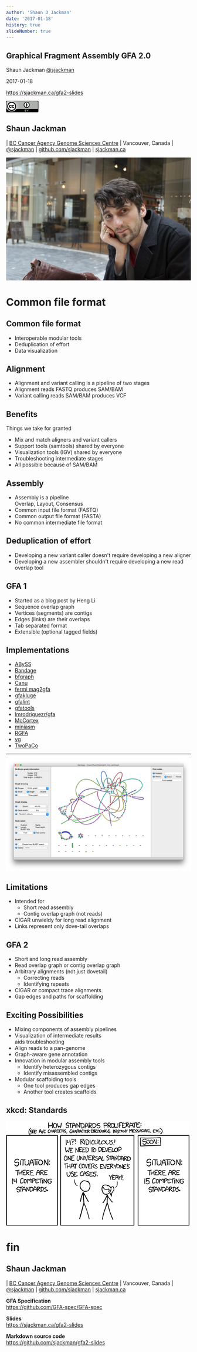 ```yaml
---
author: 'Shaun D Jackman'
date: '2017-01-18'
history: true
slideNumber: true
---
```


## Graphical Fragment Assembly GFA 2.0

Shaun Jackman [\@sjackman][]

2017-01-18

<https://sjackman.ca/gfa2-slides>

[![Creative Commons Attribution License](images/cc-by.png)][cc-by]

[\@sjackman]: http://twitter.com/sjackman
[cc-by]: http://creativecommons.org/licenses/by/4.0/

## Shaun Jackman

| [BC Cancer Agency Genome Sciences Centre][]
| Vancouver, Canada
| [\@sjackman][] | [github.com/sjackman][] | [sjackman.ca][]

![](images/sjackman.jpg)

[BC Cancer Agency Genome Sciences Centre]: http://bcgsc.ca
[github.com/sjackman]: https://github.com/sjackman
[sjackman.ca]: http://sjackman.ca

Common file format
================================================================================

## Common file format

+ Interoperable modular tools
+ Deduplication of effort
+ Data visualization

## Alignment

+ Alignment and variant calling is a pipeline of two stages
+ Alignment reads FASTQ produces SAM/BAM
+ Variant calling reads SAM/BAM produces VCF

## Benefits

Things we take for granted

+ Mix and match aligners and variant callers
+ Support tools (samtools) shared by everyone
+ Visualization tools (IGV) shared by everyone
+ Troubleshooting intermediate stages
+ All possible because of SAM/BAM

## Assembly

+ Assembly is a pipeline \
  Overlap, Layout, Consensus
+ Common input file format (FASTQ)
+ Common output file format (FASTA)
+ No common intermediate file format

## Deduplication of effort

+ Developing a new variant caller doesn't require developing a new aligner
+ Developing a new assembler shouldn't require developing a new read overlap tool

## GFA 1

+ Started as a blog post by Heng Li
+ Sequence overlap graph
+ Vertices (segments) are contigs
+ Edges (links) are their overlaps
+ Tab separated format
+ Extensible (optional tagged fields)

## Implementations

+ [ABySS](https://github.com/bcgsc/abyss)
+ [Bandage](https://rrwick.github.io/Bandage/)
+ [bfgraph](https://github.com/pmelsted/bfgraph)
+ [Canu](https://github.com/marbl/canu/)
+ [fermi mag2gfa](https://github.com/lh3/mag2gfa)
+ [gfakluge](https://github.com/edawson/gfakluge)
+ [gfalint](https://github.com/sjackman/gfalint)
+ [gfatools](https://github.com/lh3/gfatools)
+ [lmrodriguezr/gfa](https://github.com/lmrodriguezr/gfa)
+ [McCortex](https://github.com/mcveanlab/mccortex)
+ [miniasm](https://github.com/lh3/miniasm)
+ [RGFA](https://github.com/ggonnella/RGFA)
+ [vg](https://github.com/ekg/vg)
+ [TwoPaCo](https://github.com/medvedevgroup/TwoPaCo)

----------------------------------------

![Bandage <https://rrwick.github.io/Bandage/>](images/bandage.png)

## Limitations

+ Intended for
    + Short read assembly
    + Contig overlap graph (not reads)
+ CIGAR unwieldy for long read alignment
+ Links represent only dove-tail overlaps

## GFA 2

+ Short and long read assembly
+ Read overlap graph or contig overlap graph
+ Arbitrary alignments (not just dovetail)
    + Correcting reads
	+ Identifying repeats
+ CIGAR or compact trace alignments
+ Gap edges and paths for scaffolding

## Exciting Possibilities

+ Mixing components of assembly pipelines
+ Visualization of intermediate results \
  aids troubleshooting
+ Align reads to a pan-genome
+ Graph-aware gene annotation
+ Innovation in modular assembly tools
	+ Identify heterozygous contigs
    + Identify misassembled contigs
+ Modular scaffolding tools
    + One tool produces gap edges
	+ Another tool creates scaffolds

## xkcd: Standards

![<https://xkcd.com/927/>](images/standards.png)

fin
================================================================================

## Shaun Jackman

| [BC Cancer Agency Genome Sciences Centre][]
| Vancouver, Canada
| [\@sjackman][] | [github.com/sjackman][] | [sjackman.ca][]

**GFA Specification** \
<https://github.com/GFA-spec/GFA-spec>

**Slides** \
<https://sjackman.ca/gfa2-slides>

**Markdown source code** \
<https://github.com/sjackman/gfa2-slides>
